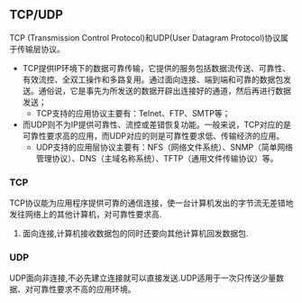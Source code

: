 ## TCP/UDP ##

TCP (Transmission Control Protocol)和UDP(User Datagram Protocol)协议属于传输层协议。
* TCP提供IP环境下的数据可靠传输，它提供的服务包括数据流传送、可靠性、有效流控、全双工操作和多路复用。通过面向连接、端到端和可靠的数据包发送。通俗说，它是事先为所发送的数据开辟出连接好的通道，然后再进行数据发送；
	* TCP支持的应用协议主要有：Telnet、FTP、SMTP等；
* 而UDP则不为IP提供可靠性、流控或差错恢复功能。一般来说，TCP对应的是可靠性要求高的应用，而UDP对应的则是可靠性要求低、传输经济的应用。
	* UDP支持的应用层协议主要有：NFS（网络文件系统）、SNMP（简单网络管理协议）、DNS（主域名称系统）、TFTP（通用文件传输协议）等。



### TCP ###
TCP协议能为应用程序提供可靠的通信连接，使一台计算机发出的字节流无差错地发往网络上的其他计算机，对可靠性要求高.

1. 面向连接,计算机接收数据包的同时还要向其他计算机回发数据包.


### UDP ###

UDP面向非连接,不必先建立连接就可以直接发送.UDP适用于一次只传送少量数据、对可靠性要求不高的应用环境。
